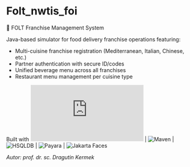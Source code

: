 # Folt_nwtis_foi
🏢 FOLT Franchise Management System

Java-based simulator for food delivery franchise operations featuring:
- Multi-cuisine franchise registration (Mediterranean, Italian, Chinese, etc.)
- Partner authentication with secure ID/codes  
- Unified beverage menu across all franchises
- Restaurant menu management per cuisine type

Built with ![Java SE 23](https://www.oracle.com/java/technologies/javase/jdk23-archive-downloads.html) | ![Maven](https://maven.apache.org/) | ![HSQLDB](https://hsqldb.org/) | ![Payara](https://www.payara.fish/) | ![Jakarta Faces](https://jakarta.ee/specifications/faces/)

_Autor: prof. dr. sc. Dragutin Kermek_



